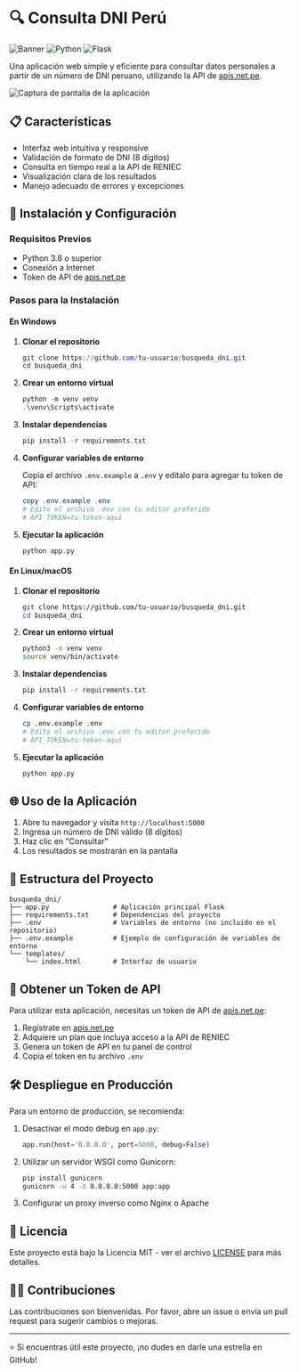 # 🔍 Consulta DNI Perú

![Banner](https://img.shields.io/badge/Estado-Funcional-brightgreen)
![Python](https://img.shields.io/badge/Python-3.8%2B-blue)
![Flask](https://img.shields.io/badge/Flask-3.1.1-lightgrey)

Una aplicación web simple y eficiente para consultar datos personales a partir de un número de DNI peruano, utilizando la API de [apis.net.pe](https://apis.net.pe).

![Captura de pantalla de la aplicación](https://via.placeholder.com/800x400?text=Consulta+DNI+Per%C3%BA)

## 📋 Características

- Interfaz web intuitiva y responsive
- Validación de formato de DNI (8 dígitos)
- Consulta en tiempo real a la API de RENIEC
- Visualización clara de los resultados
- Manejo adecuado de errores y excepciones

## 🚀 Instalación y Configuración

### Requisitos Previos

- Python 3.8 o superior
- Conexión a Internet
- Token de API de [apis.net.pe](https://apis.net.pe)

### Pasos para la Instalación

#### En Windows

1. **Clonar el repositorio**

   ```powershell
   git clone https://github.com/tu-usuario/busqueda_dni.git
   cd busqueda_dni
   ```

2. **Crear un entorno virtual**

   ```powershell
   python -m venv venv
   .\venv\Scripts\activate
   ```

3. **Instalar dependencias**

   ```powershell
   pip install -r requirements.txt
   ```

4. **Configurar variables de entorno**

   Copia el archivo `.env.example` a `.env` y edítalo para agregar tu token de API:

   ```powershell
   copy .env.example .env
   # Edita el archivo .env con tu editor preferido
   # API_TOKEN=tu-token-aquí
   ```

5. **Ejecutar la aplicación**

   ```powershell
   python app.py
   ```

#### En Linux/macOS

1. **Clonar el repositorio**

   ```bash
   git clone https://github.com/tu-usuario/busqueda_dni.git
   cd busqueda_dni
   ```

2. **Crear un entorno virtual**

   ```bash
   python3 -m venv venv
   source venv/bin/activate
   ```

3. **Instalar dependencias**

   ```bash
   pip install -r requirements.txt
   ```

4. **Configurar variables de entorno**

   ```bash
   cp .env.example .env
   # Edita el archivo .env con tu editor preferido
   # API_TOKEN=tu-token-aquí
   ```

5. **Ejecutar la aplicación**

   ```bash
   python app.py
   ```

## 🌐 Uso de la Aplicación

1. Abre tu navegador y visita `http://localhost:5000`
2. Ingresa un número de DNI válido (8 dígitos)
3. Haz clic en "Consultar"
4. Los resultados se mostrarán en la pantalla

## 📝 Estructura del Proyecto

```
busqueda_dni/
├── app.py                # Aplicación principal Flask
├── requirements.txt      # Dependencias del proyecto
├── .env                  # Variables de entorno (no incluido en el repositorio)
├── .env.example          # Ejemplo de configuración de variables de entorno
└── templates/
    └── index.html        # Interfaz de usuario
```

## 🔑 Obtener un Token de API

Para utilizar esta aplicación, necesitas un token de API de [apis.net.pe](https://apis.net.pe):

1. Regístrate en [apis.net.pe](https://apis.net.pe)
2. Adquiere un plan que incluya acceso a la API de RENIEC
3. Genera un token de API en tu panel de control
4. Copia el token en tu archivo `.env`

## 🛠️ Despliegue en Producción

Para un entorno de producción, se recomienda:

1. Desactivar el modo debug en `app.py`:
   ```python
   app.run(host='0.0.0.0', port=5000, debug=False)
   ```

2. Utilizar un servidor WSGI como Gunicorn:
   ```bash
   pip install gunicorn
   gunicorn -w 4 -b 0.0.0.0:5000 app:app
   ```

3. Configurar un proxy inverso como Nginx o Apache

## 📄 Licencia

Este proyecto está bajo la Licencia MIT - ver el archivo [LICENSE](LICENSE) para más detalles.

## 👨‍💻 Contribuciones

Las contribuciones son bienvenidas. Por favor, abre un issue o envía un pull request para sugerir cambios o mejoras.

---

⭐ Si encuentras útil este proyecto, ¡no dudes en darle una estrella en GitHub!
